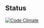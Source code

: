 ## Status

[![Code Climate](https://codeclimate.com/github/achambel/blog-rails/badges/gpa.svg)](https://codeclimate.com/github/achambel/blog-rails)
